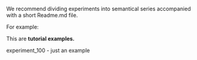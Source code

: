 We recommend dividing experiments into semantical series accompanied with a short Readme.md file.


For example:

This are **tutorial examples.**

experiment_100 - just an example